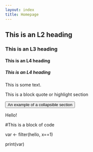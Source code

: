 ```yaml
---
layout: index
title: Homepage
---
```


## This is an L2 heading

### This is an L3 heading

#### This is an L4 heading

##### This is an L4 heading


This is some text. 


<div class="block-quote">
  <p>This is a block quote or highlight section</p>
</div>

<button class="expandable-header" aria-expanded="false">
  An example of a collapsible section
</button>

<p class="expandable-contents" aria-hidden="true">
  Hello!
</p>

<div class="code-block">
  <p>#This is a block of code</p>
  <p>var <- filter(hello, x==1)</p>
  <p>print(var)</p>
</div>